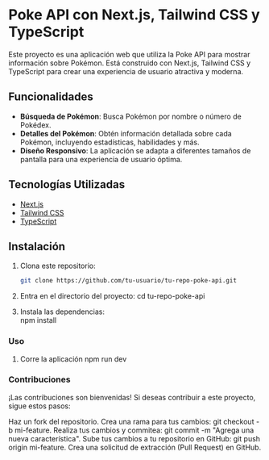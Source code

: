 # Poke API con Next.js, Tailwind CSS y TypeScript



Este proyecto es una aplicación web que utiliza la Poke API para mostrar información sobre Pokémon. Está construido con Next.js, Tailwind CSS y TypeScript para crear una experiencia de usuario atractiva y moderna.

## Funcionalidades

- **Búsqueda de Pokémon**: Busca Pokémon por nombre o número de Pokédex.
- **Detalles del Pokémon**: Obtén información detallada sobre cada Pokémon, incluyendo estadísticas, habilidades y más.
- **Diseño Responsivo**: La aplicación se adapta a diferentes tamaños de pantalla para una experiencia de usuario óptima.

## Tecnologías Utilizadas

- [Next.js](https://nextjs.org/)
- [Tailwind CSS](https://tailwindcss.com/)
- [TypeScript](https://www.typescriptlang.org/)

## Instalación

1. Clona este repositorio:

   ```bash
   git clone https://github.com/tu-usuario/tu-repo-poke-api.git

2. Entra en el directorio del proyecto:
  cd tu-repo-poke-api

3. Instala las dependencias:  
  npm install 

### Uso

1. Corre la aplicación
  npm run dev

### Contribuciones
¡Las contribuciones son bienvenidas! Si deseas contribuir a este proyecto, sigue estos pasos:

Haz un fork del repositorio.
Crea una rama para tus cambios: git checkout -b mi-feature.
Realiza tus cambios y commitea: git commit -m "Agrega una nueva característica".
Sube tus cambios a tu repositorio en GitHub: git push origin mi-feature.
Crea una solicitud de extracción (Pull Request) en GitHub.
